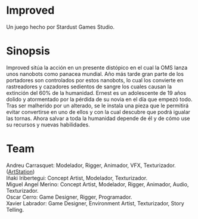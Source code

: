# Improved
Un juego hecho por Stardust Games Studio.

# Sinopsis
Improved sitúa la acción en un presente distópico en el cual la OMS lanza unos nanobots como panacea mundial. Año más tarde gran parte de los portadores son controlados por estos nanobots, lo cual los convierte en rastreadores y cazadores sedientos de sangre los cuales causan la extinción del 60% de la humanidad.
Ernest es un adolescente de 19 años dolido y atormentado por la pérdida de su novia en el día que empezó todo. Tras ser malherido por un alterado, se le instala una pieza que le permitirá evitar convertirse en uno de ellos y con la cual descubre que podrá igualar las tornas. Ahora salvar a toda la humanidad depende de él y de cómo use su recursos y nuevas habilidades.

# Team

Andreu Carrasquet: Modelador, Rigger, Animador, VFX, Texturizador. ([ArtStation](https://www.artstation.com/andropolf)) <br>
Iñaki Iribertegui: Concept Artist, Modelador, Texturizador. <br>
Miguel Angel Merino: Concept Artist, Modelador, Rigger, Animador, Audio, Texturizador. <br>
Oscar Cerro: Game Designer, Rigger, Programador. <br>
Xavier Labrador: Game Designer, Environment Artist, Texturizador, Story Telling. <br>
